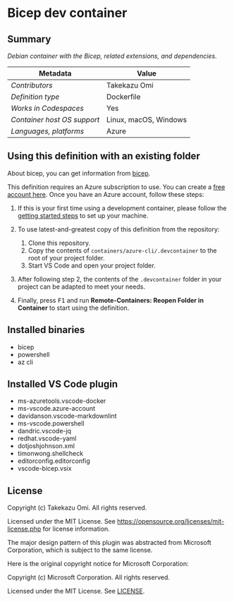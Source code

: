 # Bicep dev container

## Summary

*Debian container with the Bicep, related extensions, and dependencies.*

| Metadata | Value |
|----------|-------|
| *Contributors* | Takekazu Omi |
| *Definition type* | Dockerfile |
| *Works in Codespaces* | Yes |
| *Container host OS support* | Linux, macOS, Windows |
| *Languages, platforms* | Azure |

## Using this definition with an existing folder

About bicep, you can get information from [bicep](https://github.com/Azure/bicep).

This definition requires an Azure subscription to use. You can create a [free account here](https://azure.microsoft.com/en-us/free/). Once you have an Azure account, follow these steps:

1. If this is your first time using a development container, please follow the [getting started steps](https://aka.ms/vscode-remote/containers/getting-started) to set up your machine.

2. To use latest-and-greatest copy of this definition from the repository:
   1. Clone this repository.
   2. Copy the contents of `containers/azure-cli/.devcontainer` to the root of your project folder.
   3. Start VS Code and open your project folder.

3. After following step 2, the contents of the `.devcontainer` folder in your project can be adapted to meet your needs.

4. Finally, press <kbd>F1</kbd> and run **Remote-Containers: Reopen Folder in Container** to start using the definition.

## Installed binaries

- bicep
- powershell
- az cli

## Installed VS Code plugin

- ms-azuretools.vscode-docker
- ms-vscode.azure-account
- davidanson.vscode-markdownlint
- ms-vscode.powershell
- dandric.vscode-jq
- redhat.vscode-yaml
- dotjoshjohnson.xml
- timonwong.shellcheck
- editorconfig.editorconfig
- vscode-bicep.vsix

## License

Copyright (c) Takekazu Omi. All rights reserved.

Licensed under the MIT License. See https://opensource.org/licenses/mit-license.php for license information.

The major design pattern of this plugin was abstracted from Microsoft Corporation, which is subject to the same license.

Here is the original copyright notice for Microsoft Corporation:

Copyright (c) Microsoft Corporation. All rights reserved.

Licensed under the MIT License. See [LICENSE](https://github.com/Microsoft/vscode-dev-containers/blob/master/LICENSE).

